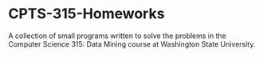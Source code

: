 # CPTS-315-Homeworks
A collection of small programs written to solve the problems in the Computer Science 315: Data Mining course at Washington State University.
